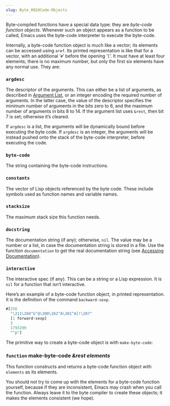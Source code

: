 ```yaml
---
slug: Byte_002dCode-Objects
---
```


Byte-compiled functions have a special data type: they are *byte-code function objects*. Whenever such an object appears as a function to be called, Emacs uses the byte-code interpreter to execute the byte-code.

Internally, a byte-code function object is much like a vector; its elements can be accessed using `aref`. Its printed representation is like that for a vector, with an additional ‘`#`’ before the opening ‘`[`’. It must have at least four elements; there is no maximum number, but only the first six elements have any normal use. They are:

### `argdesc`

The descriptor of the arguments. This can either be a list of arguments, as described in [Argument List](Argument-List), or an integer encoding the required number of arguments. In the latter case, the value of the descriptor specifies the minimum number of arguments in the bits zero to 6, and the maximum number of arguments in bits 8 to 14. If the argument list uses `&rest`, then bit 7 is set; otherwise it’s cleared.

If `argdesc` is a list, the arguments will be dynamically bound before executing the byte code. If `argdesc` is an integer, the arguments will be instead pushed onto the stack of the byte-code interpreter, before executing the code.

### `byte-code`

The string containing the byte-code instructions.

### `constants`

The vector of Lisp objects referenced by the byte code. These include symbols used as function names and variable names.

### `stacksize`

The maximum stack size this function needs.

### `docstring`

The documentation string (if any); otherwise, `nil`. The value may be a number or a list, in case the documentation string is stored in a file. Use the function `documentation` to get the real documentation string (see [Accessing Documentation](Accessing-Documentation)).

### `interactive`

The interactive spec (if any). This can be a string or a Lisp expression. It is `nil` for a function that isn’t interactive.

Here’s an example of a byte-code function object, in printed representation. It is the definition of the command `backward-sexp`.

```lisp
#[256
  "\211\204^G^@\300\262^A\301^A[!\207"
  [1 forward-sexp]
  3
  1793299
  "^p"]
```

The primitive way to create a byte-code object is with `make-byte-code`:

### <span className="tag function">`function`</span> **make-byte-code** *\&rest elements*

This function constructs and returns a byte-code function object with `elements` as its elements.

You should not try to come up with the elements for a byte-code function yourself, because if they are inconsistent, Emacs may crash when you call the function. Always leave it to the byte compiler to create these objects; it makes the elements consistent (we hope).
